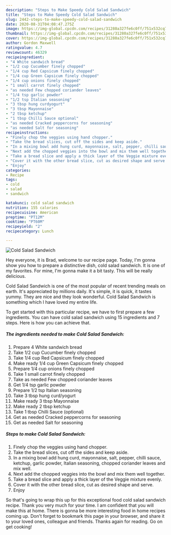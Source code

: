 ```yaml
---
description: "Steps to Make Speedy Cold Salad Sandwich"
title: "Steps to Make Speedy Cold Salad Sandwich"
slug: 2442-steps-to-make-speedy-cold-salad-sandwich
date: 2020-08-31T04:08:47.275Z
image: https://img-global.cpcdn.com/recipes/31280a327fe6c0ff/751x532cq70/cold-salad-sandwich-recipe-main-photo.jpg
thumbnail: https://img-global.cpcdn.com/recipes/31280a327fe6c0ff/751x532cq70/cold-salad-sandwich-recipe-main-photo.jpg
cover: https://img-global.cpcdn.com/recipes/31280a327fe6c0ff/751x532cq70/cold-salad-sandwich-recipe-main-photo.jpg
author: Gordon Maxwell
ratingvalue: 4.7
reviewcount: 46329
recipeingredient:
- "4 White sandwich bread"
- "1/2 cup Cucumber finely chopped"
- "1/4 cup Red Capsicum finely chopped"
- "1/4 cup Green Capsicum finely chopped"
- "1/4 cup onions finely chopped"
- "1 small carrot finely chopped"
- "as needed Few chopped coriander leaves"
- "1/4 tsp garlic powder"
- "1/2 tsp Italian seasoning"
- "3 tbsp hung curdyogurt"
- "3 tbsp Mayonnaise"
- "2 tbsp ketchup"
- "1 tbsp Chilli Sauce optional"
- "as needed Cracked peppercorns for seasoning"
- "as needed Salt for seasoning"
recipeinstructions:
- "Finely chop the veggies using hand chopper."
- "Take the bread slices, cut off the sides and keep aside."
- "In a mixing bowl add hung curd, mayonnaise, salt, pepper, chilli sauce, ketchup, garlic powder, Italian seasoning, chopped coriander leaves and mix well."
- "Next add the chopped veggies into the bowl and mix them well together."
- "Take a bread slice and apply a thick layer of the Veggie mixture evenly."
- "Cover it with the other bread slice, cut as desired shape and serve."
- "Enjoy"
categories:
- Recipe
tags:
- cold
- salad
- sandwich

katakunci: cold salad sandwich 
nutrition: 155 calories
recipecuisine: American
preptime: "PT12M"
cooktime: "PT60M"
recipeyield: "2"
recipecategory: Lunch

---
```



![Cold Salad Sandwich](https://img-global.cpcdn.com/recipes/31280a327fe6c0ff/751x532cq70/cold-salad-sandwich-recipe-main-photo.jpg)

Hey everyone, it is Brad, welcome to our recipe page. Today, I'm gonna show you how to prepare a distinctive dish, cold salad sandwich. It is one of my favorites. For mine, I'm gonna make it a bit tasty. This will be really delicious.



Cold Salad Sandwich is one of the most popular of recent trending meals on earth. It's appreciated by millions daily. It's simple, it is quick, it tastes yummy. They are nice and they look wonderful. Cold Salad Sandwich is something which I have loved my entire life.


To get started with this particular recipe, we have to first prepare a few ingredients. You can have cold salad sandwich using 15 ingredients and 7 steps. Here is how you can achieve that.

<!--inarticleads1-->

##### The ingredients needed to make Cold Salad Sandwich:

1. Prepare 4 White sandwich bread
1. Take 1/2 cup Cucumber finely chopped
1. Take 1/4 cup Red Capsicum finely chopped
1. Make ready 1/4 cup Green Capsicum finely chopped
1. Prepare 1/4 cup onions finely chopped
1. Take 1 small carrot finely chopped
1. Take as needed Few chopped coriander leaves
1. Get 1/4 tsp garlic powder
1. Prepare 1/2 tsp Italian seasoning
1. Take 3 tbsp hung curd/yogurt
1. Make ready 3 tbsp Mayonnaise
1. Make ready 2 tbsp ketchup
1. Take 1 tbsp Chilli Sauce (optional)
1. Get as needed Cracked peppercorns for seasoning
1. Get as needed Salt for seasoning




<!--inarticleads2-->

##### Steps to make Cold Salad Sandwich:

1. Finely chop the veggies using hand chopper.
1. Take the bread slices, cut off the sides and keep aside.
1. In a mixing bowl add hung curd, mayonnaise, salt, pepper, chilli sauce, ketchup, garlic powder, Italian seasoning, chopped coriander leaves and mix well.
1. Next add the chopped veggies into the bowl and mix them well together.
1. Take a bread slice and apply a thick layer of the Veggie mixture evenly.
1. Cover it with the other bread slice, cut as desired shape and serve.
1. Enjoy




So that's going to wrap this up for this exceptional food cold salad sandwich recipe. Thank you very much for your time. I am confident that you will make this at home. There is gonna be more interesting food in home recipes coming up. Don't forget to bookmark this page in your browser, and share it to your loved ones, colleague and friends. Thanks again for reading. Go on get cooking!
